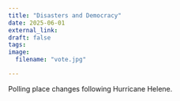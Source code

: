 ```yaml
---
title: "Disasters and Democracy"
date: 2025-06-01
external_link: 
draft: false
tags:
image: 
  filename: "vote.jpg"

---
```


Polling place changes following Hurricane Helene. 

<!--more-->

